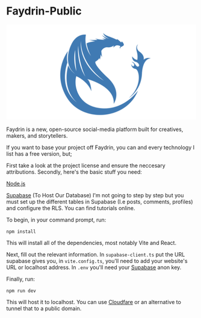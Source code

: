 # Faydrin-Public
![alt text](public/banner-trans.png)

Faydrin is a new, open-source social-media platform built for creatives, makers, and storytellers. 

If you want to base your project off Faydrin, you can and every technology I list has a free version, but;

First take a look at the project license and ensure the neccesary attributions. Secondly, here's the basic stuff you need:

[Node.js](https://nodejs.org/en)

[Supabase](https://supabase.com/) (To Host Our Database)
I'm not going to step by step but you must set up the different tables in Supabase (I.e posts, comments, profiles) and configure the RLS. You can find tutorials online. 

To begin, in your command prompt, run:
```
npm install
```
This will install all of the dependencies, most notably Vite and React. 

Next, fill out the relevant information. In `supabase-client.ts` put the URL supabase gives you, in `vite.config.ts`, you'll need to add your website's URL or localhost address. In `.env` you'll need your [Supabase](https://supabase.com/) anon key.

Finally, run:

```
npm run dev
```

This will host it to localhost. You can use [Cloudfare](https://www.cloudflare.com/) or an alternative to tunnel that to a public domain.